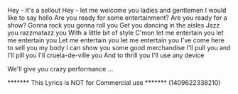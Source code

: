 Hey - it's a sellout
Hey - let me welcome you ladies and gentlemen
I would like to say hello
Are you ready for some entertainment?
Are you ready for a show?
Gonna rock you gonna roll you
Get you dancing in the aisles
Jazz you razzmatazz you
With a little bit of style
C'mon let me entertain you let me entertain you
Let me entertain you let me entertain you
I've come here to sell you my body
I can show you some good merchandise
I'll pull you and I'll pill you
I'll cruela-de-ville you
And to thrill you I'll use any device

We'll give you crazy performance
...

******* This Lyrics is NOT for Commercial use *******
(1409622338210)